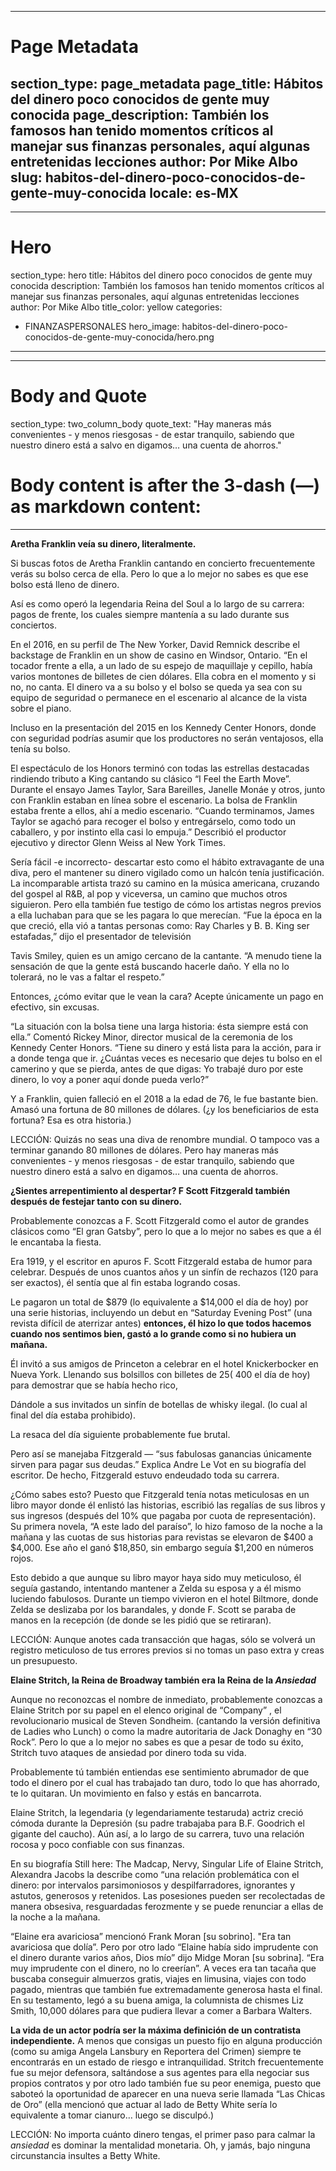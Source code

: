 [//]: # (>>>>>>>>>>>>>>>>>>>>>>>>>>>>> SECTION START - PAGE METADATA WILL BE ALWAYS FIRST SO NEVER EVER MOVE THIS!!!!!!!)

---
# Page Metadata
section_type: page_metadata
page_title: Hábitos del dinero poco conocidos de gente muy conocida
page_description: También los famosos han tenido momentos críticos al manejar sus finanzas personales, aquí algunas entretenidas lecciones
author: Por Mike Albo
slug: habitos-del-dinero-poco-conocidos-de-gente-muy-conocida
locale: es-MX
---
[//]: # (<<<<<<<<<<<<<<<<<<<<<<<<<<<<<SECTION END)


[//]: # (>>>>>>>>>>>>>>>>>>>>>>>>>>>>> SECTION START)

---
# Hero
section_type: hero
title: Hábitos del dinero poco conocidos de gente muy conocida
description: También los famosos han tenido momentos críticos al manejar sus finanzas personales, aquí algunas entretenidas lecciones
author: Por Mike Albo
title_color: yellow
categories:
- FINANZASPERSONALES
hero_image: habitos-del-dinero-poco-conocidos-de-gente-muy-conocida/hero.png
---
[//]: # (<<<<<<<<<<<<<<<<<<<<<<<<<<<<<SECTION END)


[//]: # (>>>>>>>>>>>>>>>>>>>>>>>>>>>>> SECTION START)

---
# Body and Quote
section_type: two_column_body
quote_text: "Hay maneras más convenientes  - y menos riesgosas - de estar tranquilo, sabiendo que nuestro dinero está a salvo en digamos… una cuenta de ahorros."

# Body content is after the 3-dash (—) as markdown content:
---
**Aretha Franklin veía su dinero, literalmente.**

Si buscas fotos de Aretha Franklin cantando en concierto frecuentemente verás su bolso cerca de ella. Pero lo que a lo mejor no sabes es que ese bolso está lleno de dinero.

Así es como operó la legendaria Reina del Soul a lo largo de su carrera: pagos de frente, los cuales siempre mantenía a su lado durante sus conciertos.

En el 2016, en su perfil de The New Yorker, David Remnick describe el backstage de Franklin en un show de casino en Windsor, Ontario. “En el tocador frente a ella, a un lado de su espejo de maquillaje y cepillo, había varios montones de billetes de cien dólares. Ella cobra en el momento y si no, no canta. El dinero va a su bolso y el bolso se queda ya sea con su equipo de seguridad o permanece en el escenario al alcance de la vista sobre el piano.

Incluso en la presentación del 2015 en los Kennedy Center Honors, donde con seguridad podrías asumir que los productores no serán ventajosos, ella tenía su bolso.

El espectáculo de los Honors terminó con todas las estrellas destacadas rindiendo tributo a King cantando su clásico “I Feel the Earth Move”. Durante el ensayo James Taylor, Sara Bareilles, Janelle Monáe y otros, junto con Franklin estaban en línea sobre el escenario. La bolsa de Franklin estaba frente a ellos, ahí a medio escenario. “Cuando terminamos, James Taylor se agachó para recoger el bolso y entregárselo, como todo un caballero, y por instinto ella casi lo empuja.” Describió el productor ejecutivo y director Glenn Weiss al New York Times.

Sería fácil -e incorrecto- descartar esto como el hábito extravagante de una diva, pero el mantener su dinero vigilado como un halcón tenía justificación. La incomparable artista trazó su camino en la música americana, cruzando del gospel al R&B, al pop y viceversa, un camino que muchos otros siguieron. Pero ella también fue testigo de cómo los artistas negros previos a ella luchaban para que se les pagara lo que merecían.
“Fue la época en la que creció, ella vió a tantas personas como: Ray Charles y B. B. King ser estafadas,” dijo el presentador de televisión

Tavis Smiley, quien es un amigo cercano de la cantante. “A menudo tiene la sensación de que la gente está buscando hacerle daño. Y ella no lo tolerará, no le vas a faltar el respeto.”

Entonces, ¿cómo evitar que le vean la cara? Acepte únicamente un pago en efectivo, sin excusas.

“La situación con la bolsa tiene una larga historia: ésta siempre está con ella.” Comentó Rickey Minor, director musical de la ceremonia de los Kennedy Center Honors. “Tiene su dinero y está lista para la acción, para ir a donde tenga que ir. ¿Cuántas veces es necesario que dejes tu bolso en el camerino y que se pierda, antes de que digas: Yo trabajé duro por este dinero, lo voy a poner aquí donde pueda verlo?”

Y a Franklin, quien falleció en el 2018 a la edad de 76, le fue bastante bien. Amasó una fortuna de 80 millones de dólares. (¿y los beneficiarios de esta fortuna? Esa es otra historia.)

LECCIÓN: Quizás no seas una diva de renombre mundial. O tampoco vas a terminar ganando 80 millones de dólares. Pero hay maneras más convenientes  - y menos riesgosas - de estar tranquilo, sabiendo que nuestro dinero está a salvo en digamos… una cuenta de ahorros.

**¿Sientes arrepentimiento al despertar? F Scott Fitzgerald también después de festejar tanto con su dinero.**

Probablemente conozcas a F. Scott Fitzgerald como el autor de grandes clásicos como “El gran Gatsby”, pero lo que a lo mejor no sabes es que a él le encantaba la fiesta.

Era 1919, y el escritor en apuros F. Scott Fitzgerald estaba de humor para celebrar. Después de unos cuantos años y un sinfín de rechazos (120 para ser exactos), él sentía que al fin estaba logrando cosas.

Le pagaron un total de $879 (lo equivalente a $14,000 el día de hoy) por una serie historias, incluyendo un debut en “Saturday Evening Post” (una revista difícil de aterrizar antes) **entonces, él hizo lo que todos hacemos cuando nos sentimos bien, gastó a lo grande  como si no hubiera un mañana.**

Él invitó a sus amigos de Princeton a celebrar en el hotel Knickerbocker en  Nueva York. Llenando sus bolsillos con billetes de $25 (~$400 el día de hoy)  para demostrar que se había hecho rico,

Dándole a sus invitados un sinfín de botellas de whisky ilegal. (lo cual al final del día estaba prohibido).

La resaca del día siguiente probablemente fue brutal.

Pero así se manejaba Fitzgerald — “sus fabulosas ganancias únicamente sirven para pagar sus deudas.” Explica Andre Le Vot en su biografía del escritor. De hecho, Fitzgerald estuvo endeudado toda su carrera.

¿Cómo sabes esto? Puesto que Fitzgerald tenía notas meticulosas en un libro mayor donde él enlistó las historias, escribió  las regalías de sus libros y sus ingresos (después del 10% que pagaba por cuota de representación). Su primera novela, “A este lado del paraíso”, lo hizo famoso de la noche a la mañana y las cuotas de sus historias para revistas se elevaron de $400 a $4,000. Ese año el ganó $18,850, sin embargo seguía $1,200 en números rojos.

Esto debido a que aunque su libro mayor haya sido muy meticuloso, él seguía gastando, intentando mantener a Zelda su esposa y a él mismo luciendo fabulosos. Durante un tiempo vivieron en el hotel Biltmore, donde Zelda se deslizaba por los barandales, y donde F. Scott se paraba de manos en la recepción (de donde se les pidió que se retiraran).

LECCIÓN: Aunque anotes cada transacción que hagas, sólo se volverá un registro meticuloso de tus errores previos si no tomas un paso extra y creas un presupuesto.


**Elaine Stritch, la Reina de Broadway también era la Reina de la $Ansiedad$**

Aunque no reconozcas el nombre de inmediato, probablemente conozcas a Elaine Stritch por su papel en el elenco original de “Company” , el revolucionario musical de Steven Sondheim. (cantando la versión definitiva de Ladies who Lunch) o como la madre autoritaria de Jack Donaghy en “30 Rock”. Pero lo que a lo mejor no sabes es que a pesar de todo su éxito, Stritch tuvo ataques de ansiedad por dinero toda su vida.

Probablemente tú también entiendas ese sentimiento abrumador de que todo el dinero por el cual has trabajado tan duro, todo lo que has ahorrado, te lo quitaran. Un movimiento en falso y estás en bancarrota.

Elaine Stritch, la legendaria (y legendariamente testaruda) actriz creció cómoda durante la Depresión (su padre trabajaba para B.F. Goodrich el gigante del caucho). Aún así, a lo largo de su carrera, tuvo una relación rocosa y poco confiable con sus finanzas.


En su biografía Still here: The Madcap, Nervy, Singular Life of Elaine Stritch, Alexandra Jacobs la describe como “una relación problemática con el dinero: por intervalos parsimoniosos y despilfarradores, ignorantes y astutos, generosos y retenidos. Las posesiones pueden ser recolectadas de manera obsesiva, resguardadas ferozmente y se puede renunciar a ellas de la noche a la mañana.

“Elaine era avariciosa” mencionó Frank Moran [su sobrino]. "Era tan avariciosa que dolía”. Pero por otro lado “Elaine había sido imprudente con el dinero durante varios años, Dios mío” dijo Midge Moran [su sobrina].  “Era muy imprudente con el dinero, no lo creerían”. A veces era tan tacaña que buscaba conseguir almuerzos gratis, viajes en limusina, viajes con todo pagado, mientras que también fue extremadamente generosa hasta el final. En su testamento, legó a su buena amiga, la columnista de chismes Liz Smith, 10,000 dólares para que pudiera llevar a comer a Barbara Walters.

**La vida de un actor podría ser la máxima definición de un contratista independiente.** A menos que consigas un puesto fijo en alguna producción (como su amiga Angela Lansbury en Reportera del Crimen) siempre te encontrarás en un estado de riesgo e intranquilidad. Stritch frecuentemente fue su mejor defensora, saltándose a sus agentes para ella negociar sus propios contratos y por otro lado también fue su peor enemiga, puesto que saboteó la oportunidad de aparecer en una nueva serie llamada “Las Chicas de Oro” (ella mencionó que actuar al lado de Betty White sería lo equivalente a tomar cianuro… luego se disculpó.)

LECCIÓN: No importa cuánto dinero tengas, el primer paso para calmar la $ansiedad$ es dominar la mentalidad monetaria. Oh, y jamás, bajo ninguna circunstancia insultes a Betty White.


[//]: # (<<<<<<<<<<<<<<<<<<<<<<<<<<<<<SECTION END)
